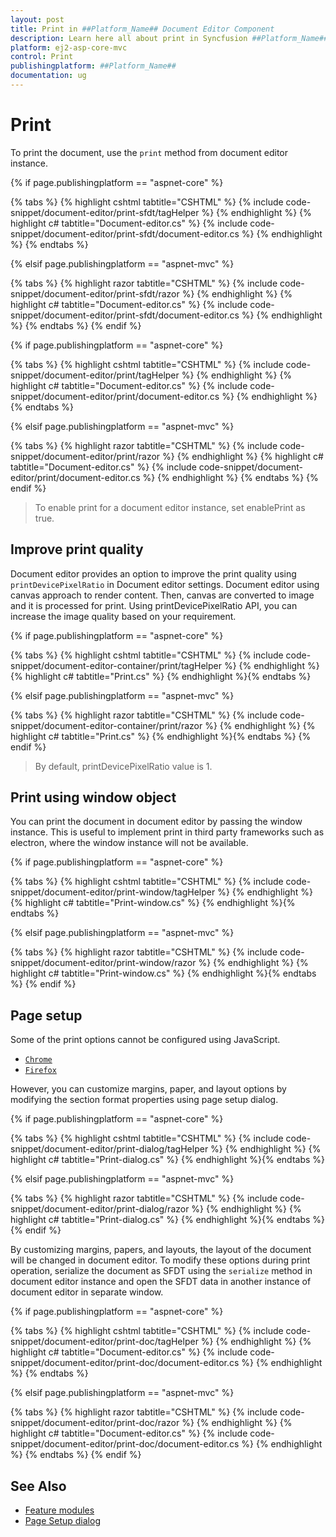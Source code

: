```yaml
---
layout: post
title: Print in ##Platform_Name## Document Editor Component
description: Learn here all about print in Syncfusion ##Platform_Name## Document Editor component of Syncfusion Essential JS 2 and more.
platform: ej2-asp-core-mvc
control: Print
publishingplatform: ##Platform_Name##
documentation: ug
---
```



# Print

To print the document, use the `print` method from document editor instance.

{% if page.publishingplatform == "aspnet-core" %}

{% tabs %}
{% highlight cshtml tabtitle="CSHTML" %}
{% include code-snippet/document-editor/print-sfdt/tagHelper %}
{% endhighlight %}
{% highlight c# tabtitle="Document-editor.cs" %}
{% include code-snippet/document-editor/print-sfdt/document-editor.cs %}
{% endhighlight %}
{% endtabs %}

{% elsif page.publishingplatform == "aspnet-mvc" %}

{% tabs %}
{% highlight razor tabtitle="CSHTML" %}
{% include code-snippet/document-editor/print-sfdt/razor %}
{% endhighlight %}
{% highlight c# tabtitle="Document-editor.cs" %}
{% include code-snippet/document-editor/print-sfdt/document-editor.cs %}
{% endhighlight %}
{% endtabs %}
{% endif %}



{% if page.publishingplatform == "aspnet-core" %}

{% tabs %}
{% highlight cshtml tabtitle="CSHTML" %}
{% include code-snippet/document-editor/print/tagHelper %}
{% endhighlight %}
{% highlight c# tabtitle="Document-editor.cs" %}
{% include code-snippet/document-editor/print/document-editor.cs %}
{% endhighlight %}
{% endtabs %}

{% elsif page.publishingplatform == "aspnet-mvc" %}

{% tabs %}
{% highlight razor tabtitle="CSHTML" %}
{% include code-snippet/document-editor/print/razor %}
{% endhighlight %}
{% highlight c# tabtitle="Document-editor.cs" %}
{% include code-snippet/document-editor/print/document-editor.cs %}
{% endhighlight %}
{% endtabs %}
{% endif %}



> To enable print for a document editor instance, set enablePrint as true.

## Improve print quality

Document editor provides an option to improve the print quality using `printDevicePixelRatio` in Document editor settings. Document editor using canvas approach to render content. Then, canvas are converted to image and it is processed for print. Using printDevicePixelRatio API, you can increase the image quality based on your requirement.

{% if page.publishingplatform == "aspnet-core" %}

{% tabs %}
{% highlight cshtml tabtitle="CSHTML" %}
{% include code-snippet/document-editor-container/print/tagHelper %}
{% endhighlight %}
{% highlight c# tabtitle="Print.cs" %}
{% endhighlight %}{% endtabs %}

{% elsif page.publishingplatform == "aspnet-mvc" %}

{% tabs %}
{% highlight razor tabtitle="CSHTML" %}
{% include code-snippet/document-editor-container/print/razor %}
{% endhighlight %}
{% highlight c# tabtitle="Print.cs" %}
{% endhighlight %}{% endtabs %}
{% endif %}



> By default, printDevicePixelRatio value is 1.

## Print using window object

You can print the document in document editor by passing the window instance. This is useful to implement print in third party frameworks such as electron, where the window instance will not be available.

{% if page.publishingplatform == "aspnet-core" %}

{% tabs %}
{% highlight cshtml tabtitle="CSHTML" %}
{% include code-snippet/document-editor/print-window/tagHelper %}
{% endhighlight %}
{% highlight c# tabtitle="Print-window.cs" %}
{% endhighlight %}{% endtabs %}

{% elsif page.publishingplatform == "aspnet-mvc" %}

{% tabs %}
{% highlight razor tabtitle="CSHTML" %}
{% include code-snippet/document-editor/print-window/razor %}
{% endhighlight %}
{% highlight c# tabtitle="Print-window.cs" %}
{% endhighlight %}{% endtabs %}
{% endif %}



## Page setup

Some of the print options cannot be configured using JavaScript.

* [`Chrome`](https://support.google.com/chrome/answer/1069693?hl=en&visit_id=1-636335333734668335-3165046395&rd=1)
* [`Firefox`](https://support.mozilla.org/en-US/kb/how-print-web-pages-firefox)

However, you can customize margins, paper, and layout options by modifying the section format properties using page setup dialog.

{% if page.publishingplatform == "aspnet-core" %}

{% tabs %}
{% highlight cshtml tabtitle="CSHTML" %}
{% include code-snippet/document-editor/print-dialog/tagHelper %}
{% endhighlight %}
{% highlight c# tabtitle="Print-dialog.cs" %}
{% endhighlight %}{% endtabs %}

{% elsif page.publishingplatform == "aspnet-mvc" %}

{% tabs %}
{% highlight razor tabtitle="CSHTML" %}
{% include code-snippet/document-editor/print-dialog/razor %}
{% endhighlight %}
{% highlight c# tabtitle="Print-dialog.cs" %}
{% endhighlight %}{% endtabs %}
{% endif %}



By customizing margins, papers, and layouts, the layout of the document will be changed in document editor. To modify these options during print operation, serialize the document as SFDT using the `serialize` method in document editor instance and open the SFDT data in another instance of document editor in separate window.

{% if page.publishingplatform == "aspnet-core" %}

{% tabs %}
{% highlight cshtml tabtitle="CSHTML" %}
{% include code-snippet/document-editor/print-doc/tagHelper %}
{% endhighlight %}
{% highlight c# tabtitle="Document-editor.cs" %}
{% include code-snippet/document-editor/print-doc/document-editor.cs %}
{% endhighlight %}
{% endtabs %}

{% elsif page.publishingplatform == "aspnet-mvc" %}

{% tabs %}
{% highlight razor tabtitle="CSHTML" %}
{% include code-snippet/document-editor/print-doc/razor %}
{% endhighlight %}
{% highlight c# tabtitle="Document-editor.cs" %}
{% include code-snippet/document-editor/print-doc/document-editor.cs %}
{% endhighlight %}
{% endtabs %}
{% endif %}



## See Also

* [Feature modules](../document-editor/feature-module/)
* [Page Setup dialog](../document-editor/dialog/#page-setup-dialog)
